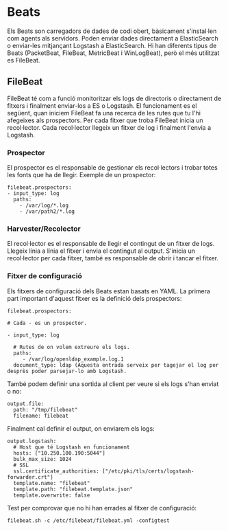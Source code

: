 # Beats

Els Beats son carregadors de dades de codi obert, bàsicament s'instal·len
com agents als servidors. Poden enviar dades directament a ElasticSearch
o enviar-les mitjançant Logstash a ElasticSearch. Hi han diferents tipus de 
Beats (PacketBeat, FileBeat, MetricBeat i WinLogBeat), però el més utilitzat
es FileBeat.

## FileBeat

FileBeat té com a funció monitoritzar els logs de directoris o directament
de fitxers i finalment enviar-los a ES o Logstash. El funcionament es el següent,
quan iniciem FileBeat fa una recerca de les rutes que tu l'hi afegeixes als prospectors.
Per cada fitxer que troba FileBeat inicia un recol·lector. Cada recol·lector llegeix un fitxer de log 
i finalment l'envia a Logstash.

### Prospector

El prospector es el responsable de gestionar els recol·lectors i trobar totes les fonts
que ha de llegir. Exemple de un prospector:

```
filebeat.prospectors:
- input_type: log
  paths:
    - /var/log/*.log
    - /var/path2/*.log
```

### Harvester/Recolector

El recol·lector es el responsable de llegir el contingut de un fitxer de logs. 
Llegeix línia a línia el fitxer i envia el contingut al output. S'inicia un
recol·lector per cada fitxer, també es responsable de obrir i tancar el fitxer.

### Fitxer de configuració

Els fitxers de configuració dels Beats estan basats en YAML. La primera part
important d'aquest fitxer es la definició dels prospectors:

```
filebeat.prospectors:

# Cada - es un prospector. 

- input_type: log

  # Rutes de on volem extreure els logs.
  paths:
     - /var/log/openldap_example.log.1
  document_type: ldap (Aquesta entrada serveix per tagejar el log per desprès poder parsejar-lo amb Logstash.
```

També podem definir una sortida al client per veure si els logs s'han enviat o no:

```
output.file:
  path: "/tmp/filebeat"
  filename: filebeat
```

Finalment cal definir el output, on enviarem els logs:

```
output.logstash:
  # Host que té Logstash en funcionament
  hosts: ["10.250.100.190:5044"]
  bulk_max_size: 1024
  # SSL
  ssl.certificate_authorities: ["/etc/pki/tls/certs/logstash-forwarder.crt"]
  template.name: "filebeat"
  template.path: "filebeat.template.json"
  template.overwrite: false
```

Test per comprovar que no hi han errades al fitxer de configuració:

```filebeat.sh -c /etc/filebeat/filebeat.yml -configtest```
